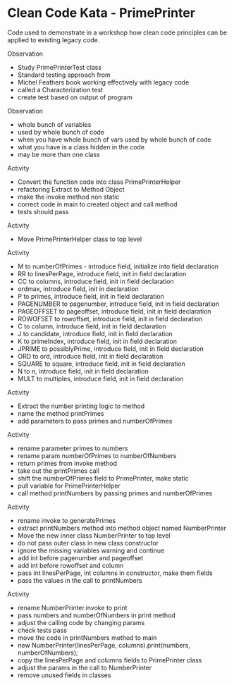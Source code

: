 # Clean Code Kata - PrimePrinter

Code used to demonstrate in a workshop how clean code principles can be
applied to existing legacy code.

Observation

- Study PrimePrinterTest class
- Standard testing approach from
- Michel Feathers book working effectively with legacy code
- called a Characterization test
- create test based on output of program

Observation

- whole bunch of variables
- used by whole bunch of code
- when you have whole bunch of vars used by whole bunch of code
- what you have is a class hidden in the code
- may be more than one class

Activity

- Convert the function code into class PrimePrinterHelper
- refactoring Extract to Method Object
- make the invoke method non static
- correct code in main to created object and call method
- tests should pass

Activity

- Move PrimePrinterHelper class to top level

Activity

- M to numberOfPrimes - introduce field, 
initialize into field declaration
- RR to linesPerPage, introduce field, 
init in field declaration
- CC to columns, introduce field, 
               init in field declaration
- ordmax, introduce field, init in declaration
- P to primes, introduce field, 
               init in field declaration
- PAGENUMBER to pagenumber, introduce field, 
               init in field declaration
- PAGEOFFSET to pageoffset, introduce field, 
               init in field declaration
- ROWOFSET to rowoffset, introduce field, 
               init in field declaration
- C to column, introduce field, 
               init in field declaration
- J to candidate, introduce field, 
               init in field declaration
- K to primeIndex, introduce field, 
               init in field declaration
- JPRIME to possiblyPrime, introduce field, 
               init in field declaration
- ORD to ord, introduce field, 
               init in field declaration
- SQUARE to square, introduce field, 
               init in field declaration
- N to n, introduce field, 
               init in field declaration
- MULT to multiples, introduce field, 
               init in field declaration
               
Activity

- Extract the number printing logic to method
- name the method printPrimes
- add parameters to pass primes and numberOfPrimes

Activity

- rename parameter primes to numbers
- rename param numberOfPrimes to numberOfNumbers
- return primes from invoke method
- take out the printPrimes call
- shift the numberOfPrimes field to PrimePrinter, make static
- pull variable for PrimePrinterHelper
- call method printNumbers by passing primes and numberOfPrimes 

Activity

- rename invoke to generatePrimes
- extract printNumbers method into method object named NumberPrinter
- Move the new inner class NumberPrinter to top level
- do not pass outer class in new class constructor
- ignore the missing variables warning and continue
- add int before pagenumber and pageoffset
- add int before rowoffset and column
- pass int linesPerPage, int columns in constructor, make them fields
- pass the values in the call to printNumbers

Activity

- rename NumberPrinter.invoke to print
- pass numbers and numberOfNumbers in print method
- adjust the calling code by changing params
- check tests pass
- move the code in printNumbers method to main
- new NumberPrinter(linesPerPage, columns).print(numbers, numberOfNumbers);
- copy the linesPerPage and columns fields to PrimePrinter class
- adjust the params in the call to NumberPrinter
- remove unused fields in classes

               
